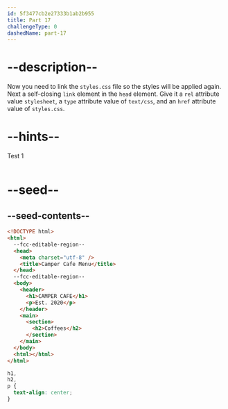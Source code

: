```yaml
---
id: 5f3477cb2e27333b1ab2b955
title: Part 17
challengeType: 0
dashedName: part-17
---
```


# --description--

Now you need to link the `styles.css` file so the styles will be applied again. Next a self-closing `link` element in the `head` element. Give it a `rel` attribute value `stylesheet`, a `type` attribute value of `text/css`, and an `href` attribute value of `styles.css`.

# --hints--

Test 1

```js

```

# --seed--

## --seed-contents--

```html
<!DOCTYPE html>
<html>
  --fcc-editable-region--
  <head>
    <meta charset="utf-8" />
    <title>Camper Cafe Menu</title>
  </head>
  --fcc-editable-region--
  <body>
    <header>
      <h1>CAMPER CAFE</h1>
      <p>Est. 2020</p>
    </header>
    <main>
      <section>
        <h2>Coffees</h2>
      </section>
    </main>
  </body>
  <html></html>
</html>
```

```css
h1,
h2,
p {
  text-align: center;
}
```
